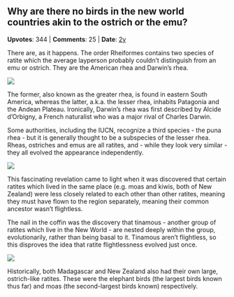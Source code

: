 ## Why are there no birds in the new world countries akin to the ostrich or the emu?
    
**Upvotes**: 344 | **Comments**: 25 | **Date**: [2y](https://www.quora.com/Why-are-there-no-birds-in-the-new-world-countries-akin-to-the-ostrich-or-the-emu/answer/Gary-Meaney)

There are, as it happens. The order Rheiformes contains two species of ratite which the average layperson probably couldn’t distinguish from an emu or ostrich. They are the American rhea and Darwin’s rhea.

![](https://qph.fs.quoracdn.net/main-qimg-1865df44c319d5646bb93e5f5c026a48-lq)

The former, also known as the greater rhea, is found in eastern South America, whereas the latter, a.k.a. the lesser rhea, inhabits Patagonia and the Andean Plateau. Ironically, Darwin’s rhea was first described by Alcide d’Orbigny, a French naturalist who was a major rival of Charles Darwin.

Some authorities, including the IUCN, recognize a third species - the puna rhea - but it is generally thought to be a subspecies of the lesser rhea. Rheas, ostriches and emus are all ratites, and - while they look very similar - they all evolved the appearance independently.

![](https://qph.fs.quoracdn.net/main-qimg-b1af71937df7cfeee29d742057465c22-lq)

This fascinating revelation came to light when it was discovered that certain ratites which lived in the same place (e.g. moas and kiwis, both of New Zealand) were less closely related to each other than other ratites, meaning they must have flown to the region separately, meaning their common ancestor wasn’t flightless.

The nail in the coffin was the discovery that tinamous - another group of ratites which live in the New World - are nested deeply within the group, evolutionarily, rather than being basal to it. Tinamous aren’t flightless, so this disproves the idea that ratite flightlessness evolved just once.

![](https://qph.fs.quoracdn.net/main-qimg-863f4d2b0aed1ceaefc0369f285d5de1-lq)

Historically, both Madagascar and New Zealand also had their own large, ostrich-like ratites. These were the elephant birds (the largest birds known thus far) and moas (the second-largest birds known) respectively.

